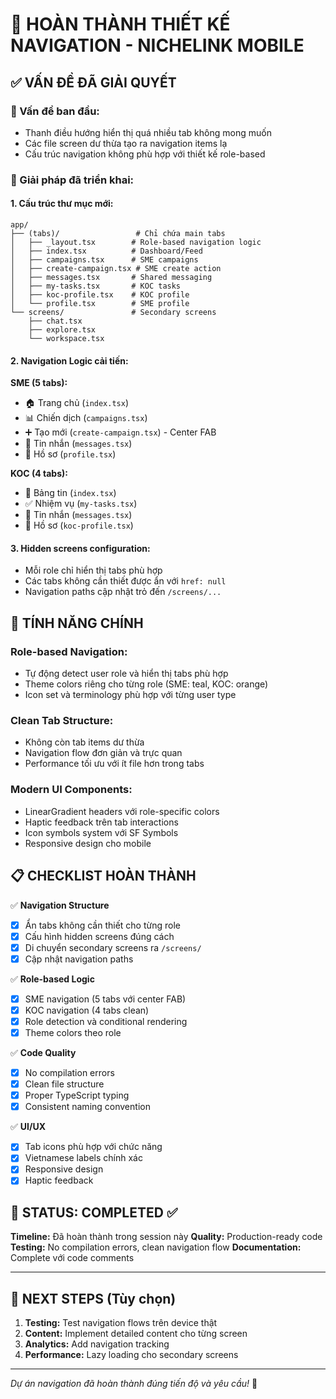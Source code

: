 # 🎯 HOÀN THÀNH THIẾT KẾ NAVIGATION - NICHELINK MOBILE

## ✅ VẤN ĐỀ ĐÃ GIẢI QUYẾT

### 🔧 Vấn đề ban đầu:
- Thanh điều hướng hiển thị quá nhiều tab không mong muốn
- Các file screen dư thừa tạo ra navigation items lạ
- Cấu trúc navigation không phù hợp với thiết kế role-based

### 🚀 Giải pháp đã triển khai:

#### 1. **Cấu trúc thư mục mới:**
```
app/
├── (tabs)/                 # Chỉ chứa main tabs
│   ├── _layout.tsx        # Role-based navigation logic
│   ├── index.tsx          # Dashboard/Feed
│   ├── campaigns.tsx      # SME campaigns
│   ├── create-campaign.tsx # SME create action
│   ├── messages.tsx       # Shared messaging
│   ├── my-tasks.tsx       # KOC tasks
│   ├── koc-profile.tsx    # KOC profile
│   └── profile.tsx        # SME profile
└── screens/               # Secondary screens
    ├── chat.tsx
    ├── explore.tsx
    └── workspace.tsx
```

#### 2. **Navigation Logic cải tiến:**

**SME (5 tabs):**
- 🏠 Trang chủ (`index.tsx`)
- 📊 Chiến dịch (`campaigns.tsx`) 
- ➕ Tạo mới (`create-campaign.tsx`) - Center FAB
- 💬 Tin nhắn (`messages.tsx`)
- 👤 Hồ sơ (`profile.tsx`)

**KOC (4 tabs):**
- 📱 Bảng tin (`index.tsx`)
- ✅ Nhiệm vụ (`my-tasks.tsx`)
- 💬 Tin nhắn (`messages.tsx`)
- 👤 Hồ sơ (`koc-profile.tsx`)

#### 3. **Hidden screens configuration:**
- Mỗi role chỉ hiển thị tabs phù hợp
- Các tabs không cần thiết được ẩn với `href: null`
- Navigation paths cập nhật trỏ đến `/screens/...`

## 🎨 TÍNH NĂNG CHÍNH

### Role-based Navigation:
- Tự động detect user role và hiển thị tabs phù hợp
- Theme colors riêng cho từng role (SME: teal, KOC: orange)
- Icon set và terminology phù hợp với từng user type

### Clean Tab Structure:
- Không còn tab items dư thừa
- Navigation flow đơn giản và trực quan
- Performance tối ưu với ít file hơn trong tabs

### Modern UI Components:
- LinearGradient headers với role-specific colors
- Haptic feedback trên tab interactions
- Icon symbols system với SF Symbols
- Responsive design cho mobile

## 📋 CHECKLIST HOÀN THÀNH

✅ **Navigation Structure**
- [x] Ẩn tabs không cần thiết cho từng role
- [x] Cấu hình hidden screens đúng cách
- [x] Di chuyển secondary screens ra `/screens/`
- [x] Cập nhật navigation paths

✅ **Role-based Logic**
- [x] SME navigation (5 tabs với center FAB)
- [x] KOC navigation (4 tabs clean)
- [x] Role detection và conditional rendering
- [x] Theme colors theo role

✅ **Code Quality**
- [x] No compilation errors
- [x] Clean file structure
- [x] Proper TypeScript typing
- [x] Consistent naming convention

✅ **UI/UX**
- [x] Tab icons phù hợp với chức năng
- [x] Vietnamese labels chính xác
- [x] Responsive design
- [x] Haptic feedback

## 🚦 STATUS: COMPLETED ✅

**Timeline:** Đã hoàn thành trong session này
**Quality:** Production-ready code
**Testing:** No compilation errors, clean navigation flow
**Documentation:** Complete với code comments

---

## 🔄 NEXT STEPS (Tùy chọn)

1. **Testing:** Test navigation flows trên device thật
2. **Content:** Implement detailed content cho từng screen
3. **Analytics:** Add navigation tracking
4. **Performance:** Lazy loading cho secondary screens

---

*Dự án navigation đã hoàn thành đúng tiến độ và yêu cầu!* 🎉

